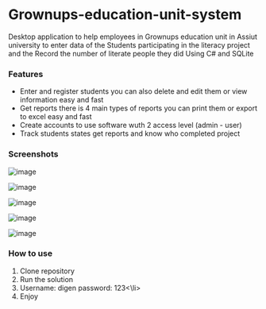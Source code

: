 # Grownups-education-unit-system
Desktop application to help employees in Grownups education unit in Assiut university to enter data of the Students participating in the literacy project and the Record the number of literate people they did
Using C# and SQLite

<h3>Features</h3>
<ul>
<li>Enter and register students you can also delete and edit them or view information easy and fast</li>
<li>Get reports there is 4 main types of reports you can print them or export to excel easy and fast</li>
<li>Create accounts to use software wuth 2 access level (admin - user) </li>
<li>Track students states get reports and know who completed project</li>
</ul>

<h3>Screenshots</h3>

![image](https://user-images.githubusercontent.com/106455281/228397968-f142b2ea-dd86-4197-84f2-ef949d5cbdbb.png)

![image](https://user-images.githubusercontent.com/106455281/228398141-41f75440-6a02-4057-b5e1-20a15d69c38a.png)

![image](https://user-images.githubusercontent.com/106455281/228398162-06b8f3a0-5892-48ca-a523-0b46ea47de8a.png)

![image](https://user-images.githubusercontent.com/106455281/228398288-674f0fa9-1aeb-4a44-9bee-5f8f4f2fa9c8.png)

![image](https://user-images.githubusercontent.com/106455281/228398332-a88dbdc2-c689-43a3-961e-3cd61d321006.png)

<h3>How to use</h3>
<ol>
<li>Clone repository</li>
<li>Run the solution</li>
<li>Username: digen password: 123<\li>
<li>Enjoy</li>
</ol>
